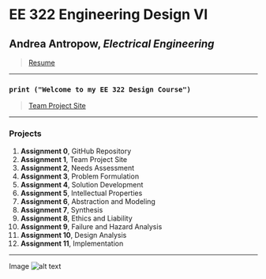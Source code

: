 # EE 322 Engineering Design VI
## Andrea Antropow, *Electrical Engineering*
> [Resume](https://github.com/aantrop1/EE-322-Engineering-Design-VI/blob/main/Andrea%20Antropow%20Resume%201-24-2024.pdf)
---
### `print ("Welcome to my EE 322 Design Course")`
> [Team Project Site](https://sites.google.com/stevens.edu/cpe322-group/home)
---
### Projects
1. **Assignment 0**, GitHub Repository
2. **Assignment 1**, Team Project Site
3. **Assignment 2**, Needs Assessment
4. **Assignment 3**, Problem Formulation
5. **Assignment 4**, Solution Development
6. **Assignment 5**, Intellectual Properties
7. **Assignment 6**, Abstraction and Modeling
8. **Assignment 7**, Synthesis
10. **Assignment 8**, Ethics and Liability
11. **Assignment 9**, Failure and Hazard Analysis
12. **Assignment 10**, Design Analysis
13. **Assignment 11**, Implementation

---
Image	![alt text](image.jpg)
